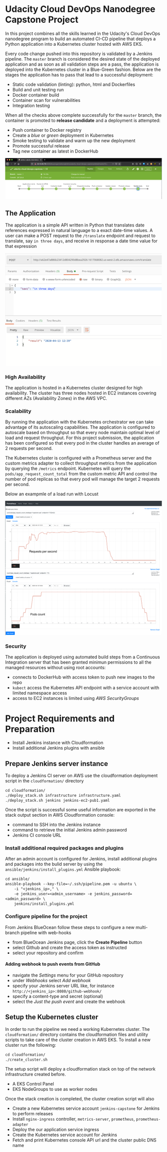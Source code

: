 # Udacity Cloud DevOps Nanodegree Capstone Project
In this project combines all the skills learned in the Udacity's Cloud DevOps nanodegree program to build
an automated CI-CD pipeline that deploys a Python application into a Kubernetes cluster hosted with AWS EKS.

Every code change pushed into this repository is validated by a Jenkins pipeline. 
The `master` branch is considered the desired state of the deployed application and as soon as all validation steps
are a pass, the application is deployed into the Kubernetes cluster in a Blue-Green fashion.
Below are the stages the application has to pass that lead to a successful deployment:

- Static code validation (linting): python, html and Dockerfiles
- Build and unit testing run
- Docker container build
- Container scan for vulnerabilities
- Integration testing

When all the checks above complete successfully for the `master` branch, the container is promoted to **release candidate**
and a deployment is attempted:

- Push container to Docker registry
- Create a *blue* or *green* deployment in Kubernetes
- Smoke testing to validate and warm up the new deployment
- Promote successful release
- Tag new container as latest in DockerHub

![successful build](img/successful_build.png)


## The Application

The application is a simple API written in Python that translates date references expressed in natural language to
a exact date-time values. A user can make a POST request to the `/translate` endpoint and request to translate, say 
`in three days`, and receive in response a date time value for that expression

![Request example](img/request_example.png)

### High Availability

The application is hosted in a Kubernetes cluster designed for high availability. The cluster has three nodes hosted in EC2 instances
covering different AZs (Availability Zones) in the AWS VPC.


### Scalability

By running the application with the Kubernetes orchestrator we can take advantage of its autoscaling capabilities. 
The application is configured to autoscale based on throughput so that every node maintain optimal level of load and request throughput.
For this project submission, the application has been configured so that every pod in the cluster handles an average of 2 requests per second.

The Kubernetes cluster is configured with a Prometheus server and the custom metrics adapter to collect throughput metrics from the application 
by querying the `/metrics` endpoint. Kubernetes will query the `pods/app_request_count_total` from the custom metric API and control the number of
pod replicas so that every pod will manage the target 2 requests per second.

Below an exampmle of a load run with Locust

![horizontal autoscaling](img/horizontal_autoscaling.png)

### Security

The application is deployed using automated build steps from a Continuous Integration server that has been granted minimun permissions to all
the managed resources without using root accounts:

- connects to DockerHub with access token to push new images to the repo
- `kubect` access the Kubernetes API endpoint with a service account with limited namespace access
- access to EC2 instances is limited using *AWS SecurityGroups*


# Project Requirements and Preparation

- Install Jenkins instance with Cloudformation
- Install additional Jenkins plugins with ansible

## Prepare Jenkins server instance

To deploy a Jenkins CI server on AWS use the cloudformation deployment script in the `cloudformation/` directory

```
cd cloudformation/
./deploy_stack.sh infrastructure infrastructure.yaml
./deploy_stack.sh jenkins jenkins-ec2-pub1.yaml
```

Once the script is successful some useful information are exported in the stack output section in AWS Cloudformation console:
- command to SSH into the Jenkins instance
- command to retrieve the initial Jenkins admin password
- Jenkins CI console URL

### Install additional required packages and plugins

After an admin account is configured for Jenkins, install additional plugins and packages into the bulid server by using the `ansible/jenkins/install_plugins.yml` Ansible playbook:

```
cd ansible/
ansible-playbook --key-file=~/.ssh/pipeline.pem -u ubuntu \
    -i "<jenkins_ip>," \
    -e jenkins_user=<admin_username> -e jenkins_password=<admin_password> \
    jenkins/install_plugins.yml
```

### Configure pipeline for the project

From Jenkins BlueOcean follow these steps to configure a new multi-branch pipeline with web-hooks

- from BlueOcean Jenkins page, click the **Create Pipeline** button
- select Github and create the access token as instructed
- select your repository and confirm

#### Adding webhook to push events from GitHub

- navigate the *Settings* menu for your GitHub repository
- under *Webhooks* select *Add webhook*
- specify your Jenkins server URL like, for instance `http://<jenkins_ip>:8080/github-webhook/`
- specify a content-type and secret (optional)
- select the *Just the push event* and create the webhook


## Setup the Kubernetes cluster

In order to run the pipeline we need a working Kubernetes cluster. The `cloudformation/` directory contains the cloudformation files and
utility scripts to take care of the cluster creation in AWS EKS.
To install a new cluster run the following: 
```
cd cloudformation/
./create_cluster.sh
```

The setup script will deploy a cloudformation stack on top of the network infrastructure created before. 
- A EKS Control Panel
- EKS NodeGroups to use as worker nodes

Once the stack creation is completed, the cluster creation script will also
- Create a new Kubernetes service account `jenkins-capstone` for Jenkins to perform releases
- Install `nginx-ingress` controller, `metrics-server`, `prometheus`, `prometheus-adapter`
- Deploy the our application service ingress
- Create the Kubernetes service account for Jenkins
- Fetch and print Kubernetes console API url and the cluster public DNS name


